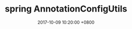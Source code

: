 ---
layout: post
title:  "spring AnnotationConfigUtils "
date:  2017-10-09 10:20:00 +0800
categories: spring
tags: spring
keywords: spring,web1992
---